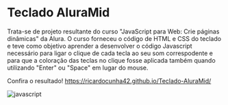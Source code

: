 # Teclado AluraMid

Trata-se de projeto resultante do curso "JavaScript para Web: Crie páginas dinâmicas" da Alura. O curso forneceu o código de HTML e CSS do teclado e teve como objetivo aprender a desenvolver o código Javascript necessário para ligar o clique de cada tecla ao seu som correspodente e para que a coloração das teclas no clique fosse aplicada também quando utilizando "Enter" ou "Space" em lugar do mouse.

Confira o resultado! https://ricardocunha42.github.io/Teclado-AluraMid/

![javascript](https://img.shields.io/badge/JavaScript-323330?style=for-the-badge&logo=javascript&logoColor=F7DF1E)
